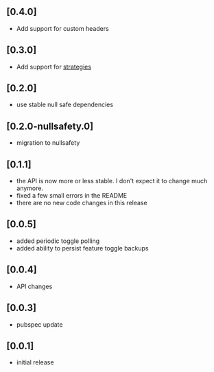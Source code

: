 ## [0.4.0]

* Add support for custom headers

## [0.3.0]

* Add support for [strategies](https://www.unleash-hosted.com/docs/control-rollout/)

## [0.2.0]

* use stable null safe dependencies

## [0.2.0-nullsafety.0]

* migration to nullsafety

## [0.1.1]

* the API is now more or less stable. I don't expect it to change much anymore.
* fixed a few small errors in the README
* there are no new code changes in this release 

## [0.0.5]

* added periodic toggle polling
* added ability to persist feature toggle backups

## [0.0.4]

* API changes

## [0.0.3]

* pubspec update


## [0.0.1]

* initial release
